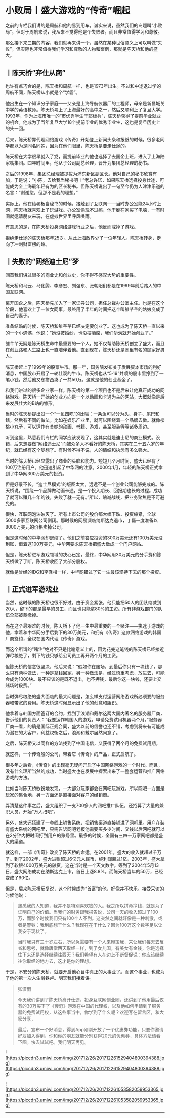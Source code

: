 # 小败局丨盛大游戏的“传奇”崛起

之前的专栏我们讲的是周航和他的易到用车，诚实来说，虽然我们的专题叫“小败局”，但对于周航来说，我从来不觉得他是个失败者，而且非常值得学习和尊敬。

那么接下来三期的内容，我们就再来讲一个，虽然在某种世俗意义上可以叫做“失败”，但实际也非常值得我们学习和尊敬的人物和案例，那就是陈天桥和他的盛大。

## 丨陈天桥“弃仕从商”

也许有点巧合的是，陈天桥和周航一样，也是1973年出生。不过和中途退过学的周航不同，陈天桥从小就是个“学霸”。

他出生在一个知识分子家庭——父亲是上海导航仪器厂的工程师，母亲是新昌城关中学的英语教师。陈天桥考上了上海最好的高中之一，然后又顺利上了复旦大学。1993年，作为上海市唯一的“市优秀学生干部标兵”，陈天桥获得了提前毕业就业的机会。他成为了当年复旦大学18个提前毕业的优秀毕业生，这也是复旦历史上的头一回。

后来，陈天桥靠代理网络游戏《传奇》开始登上新闻头条和报纸的时候，很多老同学都以为是同名同姓，因为在他们眼里，陈天桥是要走仕途的。

陈天桥在大学很早就入了党，而提前毕业的他也选择了去国企上班，进入了上海陆家嘴集团。四年时间里，他从子公司副总经理，晋升为集团总经理的秘书。

之后的1998年，集团总经理被提拔为浦东新区副区长。他对自己的秘书欣赏有加，于是说：“小陈，去给我当秘书吧！”老总许诺，如果陈天桥选择投身仕途，可能成为全上海最年轻有为的区长秘书。但陈天桥说出了一句至今仍为人津津乐道的名言：“谢谢您，但那不是我的理想。”

实际上，他在给老板当秘书的时候，接触到了互联网——当时办公室能24小时上网，陈天桥就喜欢上了玩游戏。办公室偷玩不过瘾，他干脆在家买了电脑，一有时间就邀请朋友来玩，在虚拟世界里呼风唤雨。

有意思的是，在陈天桥投身网络游戏行业之后，他反而戒掉了游戏。

拒绝走仕途的陈天桥那年25岁。从此上海政界少了一位年轻人。陈天桥转身，走向了冲刺财富榜的路。

## 丨失败的“网络迪士尼”梦

回首我们讲过很多的商业史和创业史，你不得不感叹大势的重要性。

陈天桥和马云、马化腾、李彦宏、刘强东、张朝阳们都是在1999年前后踏入的中国互联网。

离开国企之后，陈天桥先加入了一家证券公司，担任总裁办公室主任。也是在这个阶段，他喜欢上了一位女同事，最终用了半年的时间把这个叫雒芊芊的姑娘变成了自己的妻子。

准备结婚的时候，陈天桥和雒芊芊已经决定要创业了。这也成为了陈天桥一直以来的一个小遗憾，他说：“她没披婚纱，也没摆酒席，我们匆匆就开始创业了。”

雒芊芊无疑是陈天桥生命中最重要的一个人，她不仅帮助陈天桥创立了盛大，而且在创业路和人生路上也一直陪伴着他。直到现在，陈天桥还是圈里有名的顾家好男人。

陈天桥赶上了1999年的股票牛市。那一年，国务院发布关于发展资本市场的利好消息，中国股市开启了一轮壮观的牛市。陈天桥也从“5·19”井喷的股市里挣到了一笔小钱，然后他又东拼西凑了一共50万。这就是他的创业基金了。

和我们讲过的很多企业家一样，陈天桥的第一个项目也不是后来让他真正成功的网络游戏。陈天桥一开始的创业方向是一个以动画和卡通为主的网站，大概就像是后来发展壮大的B站的雏形。

当时的陈天桥提出过一个“一鱼四吃”的比喻：一条鱼可以分为头、身子、尾巴和鳍，然后有不同的做法。比如在娱乐产业里，就可以围绕着一个品牌去做。就像樱桃小丸子，可以运作有关她的动画、书籍、游戏，甚至服装等等诸多周边。

听到这里，熟悉我们专栏的同学应该发现了，这其实就是迪士尼的商业模式。没错，后来想要做“网络迪士尼”而被众多人不看好的陈天桥，其实在二十五六岁的年纪，就已经有这个梦想了。有时候不得不说，人的情结和执念有多么强大。

当时的陈天桥已经显露出了商业的头脑和能力。短短几个月时间，盛大已经有了100万注册用户。他迅速引起了中华网的注意。2000年1月，年轻的陈天桥正式拿到了中华网300万美元的投资。

但是好景不长，“迪士尼模式”的版图太大，远远不是一个创业公司能够完成的。陈天桥说，“围绕一个品牌做动画卡通，是一个投入期长、回报期也长的过程。成功了就可以赚几十年的钱，失败了就一无有。”所以，缩减战线，把业务聚焦是不可避免的。

很快，互联网泡沫破灭了。所有上市公司的股价都大幅下跌、投资缩紧，全球5000多家互联网公司倒闭。那时候的网易濒临纳斯达克退市，丁磊一度准备以8000万美元的价格卖掉公司。

但是这时候的中华网却退缩了。他们之前答应投资的300万美元还有100万美元没到账，借着这100万美元，中华网要求陈天桥把盛大做成一个门户网站。

但是，陈天桥进军游戏领域的决心已定，最终，中华网用30万美元的分手费和陈天桥做了了断，陈天桥收回了大部分股权。

就像是曾经的IDG和李泽楷一样，中华网错过了它一生最该坚持下去的那个投资。

## 丨正式进军游戏业

当然，这时候的陈天桥也很不好过。由于资金紧张，他只能把50人的团队缩减到20人，留下的都是最早的员工，而且也只能拿80%的工资。所有非游戏部门的队伍全部被裁撤掉。

而在这个最艰难的时候，陈天桥下了他一生中最重要的一个赌注——执迷于游戏的他，拿着和中华网分手后剩下的30万美元，和拥有《传奇》这款网络游戏的韩国厂商签约，全权在国内代理《传奇》游戏。

而这个所谓的“赌注”绝对不只是比喻意义上的，因为花完这笔钱的陈天桥已经接近弹尽粮绝了，剩下的钱只够给公司员工再开两个月的工资。

但陈天桥的信念很坚决，他后来说：“假如你在赌场，到最后你只有一块钱了，那么只有两种做法，一种是拿钱回家，另一种做法是，经过慎重考虑，放进去，可能会成为1000块。最不应该的是既不退出，也不押钱，最后你这一块钱，还要上交赌场时段费。”

当时弹尽粮绝的盛大面临的最大问题是，怎么样支付运营网络游戏所必须要的服务器和带宽的费用。陈天桥这时候显示出了他的创意和胆识。

他拿着与韩国方面签订的合约，找到了浪潮和戴尔这两大国内著名的服务器厂商，告诉他们的负责人：“我要运作韩国人的游戏，申请免费试用机器两个月。”服务器厂商一看，的确是国际正规合同，盛大以前的信誉也还不错，考虑到将来有可能成为潜在的大客户，利益权衡之后，浪潮和戴尔居然同意了。

之后，陈天桥又以同样的方法找到了中国电信，又获得了两个月的免费试用期。

就这样，一个传奇般的公司，带着它《传奇》的产品，正式启航了。

很多年之后看，《传奇》的出现毫无疑问开启了中国网络游戏的一个时代。而且，没有什么理所当然的成功，当时盛大也在发展中探索出来了一整套运营和推广网络游戏的方法。

比如当时陈天桥敏锐地发现，一大部分玩家都会在网吧玩游戏。所以网吧一方面是玩家的集合地，另一方面还是直接面对客户的经销商。

弄清楚这件事之后，盛大组织了一支700多人的网吧推广队伍，还招募了大量的兼职人员，开始“万人扫吧”。

另外，盛大还搭建了一套线上销售系统，把销售渠道直接铺进了网吧里。用户在装有盛大系统的网吧里，只需告诉网吧老板他需要买多少时间，交钱以后网吧就可以在2分钟内把时间打到用户的账号里。最多的时候，全国有三四十万家网吧都是盛大的渠道。

就这样，一部《传奇》改变了陈天桥的命运。在2001年，盛大的收入就超过千万了。到了2002年，盛大进账超过6亿元人民币，纯利润超过1亿。2003年，盛大拿到了软银4000万美元的融资，这在当时是一个天文数字。等到了2004年5月13日，盛大网络成功在纳斯达克上市，首日上涨8.8%。而陈天桥当年的50万，已经变成了90亿。

但是，后来陈天桥反复说，这个时候成为“首富”的他，好像并不快乐。接受采访的时候他说：

> 熟悉我的人知道，我并不是特别喜欢钱的人。我之所以拼命挣钱，就是为了证明自己的价值。当我们的财务跟我报告说，公司一天的收入超过了100万，而那个时候我们只有100个人不到。这突然之间就好像是一种刺激，或者是警铃：我到底想干什么？我现在在干什么？因为100万这个数字足以让我安于现状了。
> 
> 
> 
> 当时我只有三十岁左右，所以急需要有一个人来鞭策我，来让我们每天去反省和思考，就像唐僧西天取经一样，到了女儿国，有美女有金钱，你是选择住下来还是选择继续往西天？我们希望有人在边上不断督促说：你应该继续往你取经的地方去，这才是你的理想。

于是，不安分的陈天桥，就要开启他心目中真正的大事业了。而这个事业，也成为了他的第一次人生滑铁卢。明天我们接着讲。

> 张潇雨
> 
> 今天我们讲到了陈天桥离开仕途，投身互联网创业圈，还讲到了他用最后仅有的30万买下了《传奇》游戏在中国的代理权，以及他如何申请到了服务器的免费试用权，从这些事当中，你学到了什么呢？欢迎写在留言区，和大家分享，
> 
> 最后，宣布一个好消息，得到App刚刚开放了一个优惠券功能，只要你邀请好友加入得到，你和你的朋友就能分别获得20元的优惠券，具体方法请看下图。快去试试吧。我们明天再见。

![https://piccdn3.umiwi.com/img/201712/26/201712261529404800394388.jpg](https://piccdn3.umiwi.com/img/201712/26/201712261529404800394388.jpg)

![https://piccdn3.umiwi.com/img/201712/26/201712261053582059953365.jpg](https://piccdn3.umiwi.com/img/201712/26/201712261053582059953365.jpg)

---
